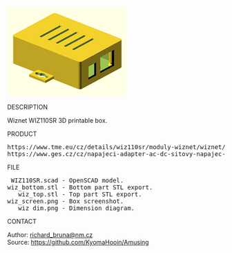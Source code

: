 ![Wiznet](https://github.com/KyomaHooin/Amusing/raw/master/wiznet/wiz_screen.png "screenshot")

DESCRIPTION

Wiznet WIZ110SR 3D printable box.

PRODUCT
<pre>
https://www.tme.eu/cz/details/wiz110sr/moduly-wiznet/wiznet/
https://www.ges.cz/cz/napajeci-adapter-ac-dc-sitovy-napajec-stabilizovany-zdroj-napeti-mw-5v-1-2a-GES07507613.html
</pre>
FILE
<pre>
 WIZ110SR.scad - OpenSCAD model.
wiz_bottom.stl - Bottom part STL export.
   wiz_top.stl - Top part STL export.
wiz_screen.png - Box screenshot.
   wiz_dim.png - Dimension diagram.
</pre>
CONTACT

Author: richard_bruna@nm.cz<br>
Source: https://github.com/KyomaHooin/Amusing
